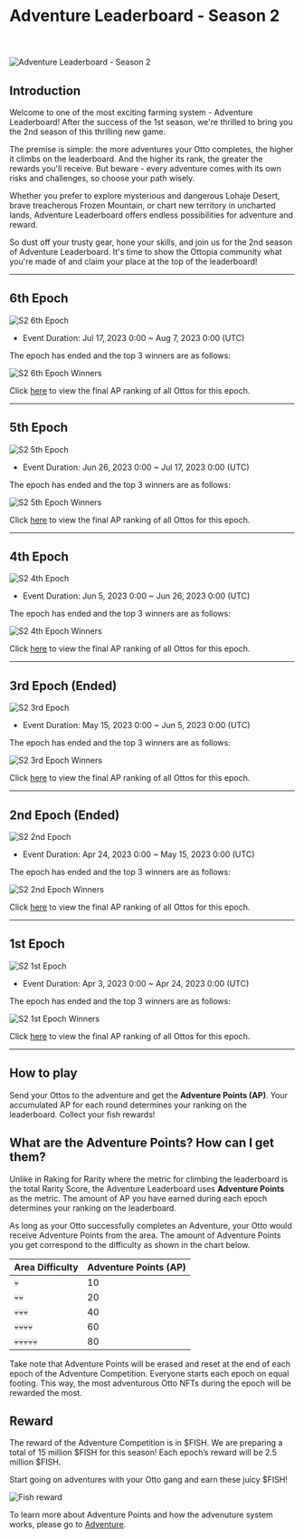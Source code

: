 # Adventure Leaderboard - Season 2

<header>
<meta property="og:title" content="Ottopia Whitepaper | Adventure Leaderboard - Season 2" />
<meta property="og:image" content="https://docs.ottopia.app/assets/images/2nd-al-ogimage-476870bd8d48862cd1fba8e7e00e92de.jpg" />
<meta property="og:description" content="Gather ‘round the stream, Otters! Season 2 of the Adventure Leaderboard is here, pack your bags and get ready to become the king of the adventure!" />
</header>

![Adventure Leaderboard - Season 2](img/2nd-al-ogimage.jpg)

## Introduction

Welcome to one of the most exciting farming system - Adventure Leaderboard! After the success of the 1st season, we're thrilled to bring you the 2nd season of this thrilling new game.

The premise is simple: the more adventures your Otto completes, the higher it climbs on the leaderboard. And the higher its rank, the greater the rewards you'll receive. But beware - every adventure comes with its own risks and challenges, so choose your path wisely.

Whether you prefer to explore mysterious and dangerous Lohaje Desert, brave treacherous Frozen Mountain, or chart new territory in uncharted lands, Adventure Leaderboard offers endless possibilities for adventure and reward.

So dust off your trusty gear, hone your skills, and join us for the 2nd season of Adventure Leaderboard. It's time to show the Ottopia community what you're made of and claim your place at the top of the leaderboard!

---

## 6th Epoch <a href="#6th-epoch" id="6th-epoch"></a>

![S2 6th Epoch](img/ap_s2_epoch6.jpg)

* Event Duration: Jul 17, 2023 0:00 ~ Aug 7, 2023 0:00 (UTC)

The epoch has ended and the top 3 winners are as follows:

![S2 6th Epoch Winners](img/ap_s2_winner6.jpg)

Click [here](https://ottopia.app/leaderboard?adventure=1&epoch=22) to view the final AP ranking of all Ottos for this epoch.

---

## 5th Epoch <a href="#5th-epoch" id="5th-epoch"></a>

![S2 5th Epoch](img/ap_s2_epoch5.jpg)

* Event Duration: Jun 26, 2023 0:00 ~ Jul 17, 2023 0:00 (UTC)

The epoch has ended and the top 3 winners are as follows:

![S2 5th Epoch Winners](img/ap_s2_winner5.jpg)

Click [here](https://ottopia.app/leaderboard?adventure=1&epoch=21) to view the final AP ranking of all Ottos for this epoch.

---

## 4th Epoch <a href="#4th-epoch" id="4th-epoch"></a>

![S2 4th Epoch](img/ap_s2_epoch4.jpg)

* Event Duration: Jun 5, 2023 0:00 ~ Jun 26, 2023 0:00 (UTC)

The epoch has ended and the top 3 winners are as follows:

![S2 4th Epoch Winners](img/ap_s2_winner4.jpg)

Click [here](https://ottopia.app/leaderboard?adventure=1&epoch=20) to view the final AP ranking of all Ottos for this epoch.

---

## 3rd Epoch (Ended) <a href="#3rd-epoch" id="3rd-epoch"></a>

![S2 3rd Epoch](img/ap_s2_epoch3.jpg)

* Event Duration: May 15, 2023 0:00 ~ Jun 5, 2023 0:00 (UTC)

The epoch has ended and the top 3 winners are as follows:

![S2 3rd Epoch Winners](img/ap_s2_winner3.jpg)

Click [here](https://ottopia.app/leaderboard?adventure=1&epoch=19) to view the final AP ranking of all Ottos for this epoch.

---

## 2nd Epoch (Ended) <a href="#2nd-epoch" id="2nd-epoch"></a>

![S2 2nd Epoch](img/ap_s2_epoch2.jpg)

* Event Duration: Apr 24, 2023 0:00 ~ May 15, 2023 0:00 (UTC)

The epoch has ended and the top 3 winners are as follows:

![S2 2nd Epoch Winners](img/ap_s2_winner2.jpg)

Click [here](https://ottopia.app/leaderboard?adventure=1&epoch=18) to view the final AP ranking of all Ottos for this epoch.

---

## 1st Epoch <a href="#1st-epoch" id="1st-epoch"></a>

![S2 1st Epoch](img/ap_s2_epoch1.jpg)

* Event Duration: Apr 3, 2023 0:00 ~ Apr 24, 2023 0:00 (UTC)

The epoch has ended and the top 3 winners are as follows:

![S2 1st Epoch Winners](img/ap_s2_winner1.jpg)

Click [here](https://ottopia.app/leaderboard?adventure=1&epoch=17) to view the final AP ranking of all Ottos for this epoch.

---

## How to play

Send your Ottos to the adventure and get the **Adventure Points (AP)**. 
Your accumulated AP for each round determines your ranking on the leaderboard.
Collect your fish rewards!

## What are the Adventure Points? How can I get them?

Unlike in Raking for Rarity where the metric for climbing the leaderboard is the total Rarity Score, the Adventure Leaderboard uses **Adventure Points** as the metric. The amount of AP you have earned during each epoch determines your ranking on the leaderboard. 

As long as your Otto successfully completes an Adventure, your Otto would receive Adventure Points from the area. The amount of Adventure Points you get correspond to the difficulty as shown in the chart below. 

| Area Difficulty | Adventure Points (AP) |
| --------------- | --------------------- |
| 💀              | 10                    |
| 💀💀            | 20                    |
| 💀💀💀          | 40                    |
| 💀💀💀💀        | 60                    |
| 💀💀💀💀💀      | 80                    |

Take note that Adventure Points will be erased and reset at the end of each epoch of the Adventure Competition. Everyone starts each epoch on equal footing. This way, the most adventurous Otto NFTs during the epoch will be rewarded the most.

## Reward

The reward of the Adventure Competition is in $FISH. We are preparing a total of 15 million $FISH for this season! Each epoch’s reward will be 2.5 million $FISH.

Start going on adventures with your Otto gang and earn these juicy $FISH!

![Fish reward](./img/adventure_s2_rewards.jpg)


To learn more about Adventure Points and how the advenuture system works, please go to [Adventure](../gameplay/adventure#adventure-points-).